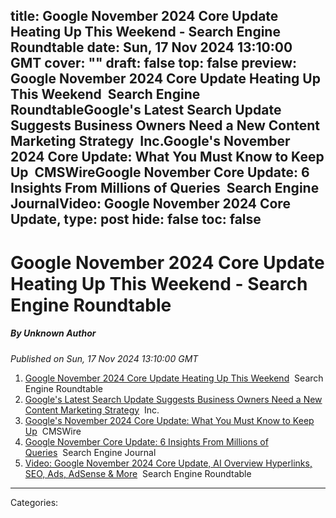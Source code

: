 title: Google November 2024 Core Update Heating Up This Weekend - Search Engine Roundtable
date: Sun, 17 Nov 2024 13:10:00 GMT
cover: ""
draft: false
top: false
preview: Google November 2024 Core Update Heating Up This Weekend&nbsp;&nbsp;Search Engine RoundtableGoogle's Latest Search Update Suggests Business Owners Need a New Content Marketing Strategy&nbsp;&nbsp;Inc.Google's November 2024 Core Update: What You Must Know to Keep Up&nbsp;&nbsp;CMSWireGoogle November Core Update: 6 Insights From Millions of Queries&nbsp;&nbsp;Search Engine JournalVideo: Google November 2024 Core Update,
type: post
hide: false
toc: false
---

# Google November 2024 Core Update Heating Up This Weekend - Search Engine Roundtable
##### By Unknown Author
_Published on Sun, 17 Nov 2024 13:10:00 GMT_

1.  [Google November 2024 Core Update Heating Up This Weekend](https://news.google.com/rss/articles/CBMihwFBVV95cUxOWTlISm1MRmF1S3hSdEV0U3RSVzdfVll0QzR6ZDdQV3QzeVY0Tmt4UEd2STRHQkN5RTlpeDFBdVFTU0o1MjJHQmJyTVFLTEMtUTZkOGRPRnZZWVMwMkRXSEI2dlNqb0dDSi05Umk4bkdwVG1qUERQTkhRNk4zQmxSYlBBdXN3dEk?oc=5)  Search Engine Roundtable
2.  [Google's Latest Search Update Suggests Business Owners Need a New Content Marketing Strategy](https://news.google.com/rss/articles/CBMiywFBVV95cUxQcWpuTGN0aXItVktrUlJ0bVV5dVJBMmdyYUtOLW5TeVRVdEJna1FBRnp2SHVET1lsdzlQNTJjOGtPY1JuSEZ1OV9hNTB3bWdaYy10QjFCcTgyUnJUS1J6OTF2TmxIRWRnZ0lzaG9VTERCTkdRMDg4enJOTWVjRHFjdlc0M2dpX0thQ1Z0ODlqdWhwTlBOR25oTVdXSTJqQUtGOWlHX1YxQVBVMU55aUJWc1ozYWJyalV6YXRCWlpuS3VJN0pUZVJCTHdQSQ?oc=5)  Inc.
3.  [Google's November 2024 Core Update: What You Must Know to Keep Up](https://news.google.com/rss/articles/CBMimgFBVV95cUxQdmowUnFBQ2VJQVpGVGQyM0hsVEpjVzJ0UDdGb01aXzVnX1pZMlJyNENsUnhUcWFQWVZjWW9iZzBYaGp6eW5iU0dHUHlFLVhHWTI2eldJbjNPUjJMbDZ3MHVxMXlydDBITVBvVGRjbk5aNENsYm9rLWtCUklYbWp4VnVWLWltNmJaSGJqOGhuUExTSVIxMHVjN1pR?oc=5)  CMSWire
4.  [Google November Core Update: 6 Insights From Millions of Queries](https://news.google.com/rss/articles/CBMiqwFBVV95cUxPd3hPczU4NG9tYXJNSDNYZU50MkI2dlg4cWF1NnYzMy1HV1diMXlMRWx1M3YwekgzTVdkYnBoLWJPMVFDUWVDVUY5ekxvQkZ4b2FHaVVLdkFlX2xwbUJrcC1pTGJycnpNTUx1VmF3cHFQTjJhOUJBcFNncXJBTDUwVU1mTVV5YTZ2S0NIUjBVSzNGX3RiM1V5ZG93c21KQW92OEpOX1QzamdjUk0?oc=5)  Search Engine Journal
5.  [Video: Google November 2024 Core Update, AI Overview Hyperlinks, SEO, Ads, AdSense & More](https://news.google.com/rss/articles/CBMiZ0FVX3lxTE5pWFduTllsSGVZZTdsbGZhWnJ5VE5ZeVpxdXcxTjBRNHZnTFhERVF4QXF6UzBpMUszS0FESXRON2RtaTBvY3hLQ1FFaWpnelRBZWllbXJNTVd4U183TG40RFBWR3ZPcU0?oc=5)  Search Engine Roundtable

---
Categories: 
